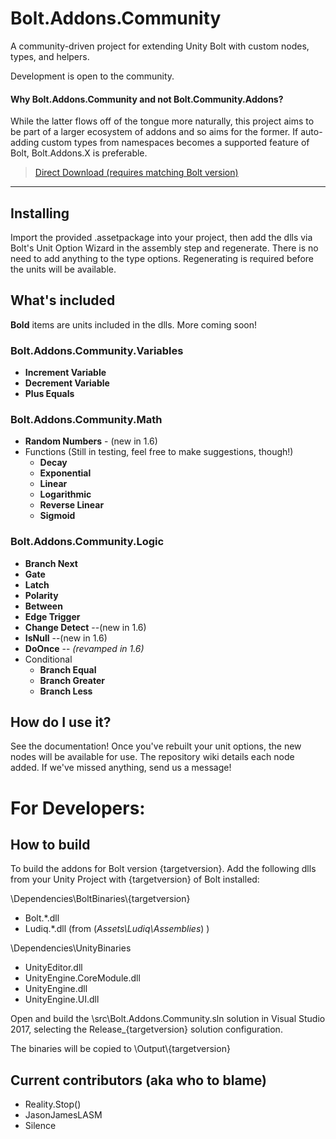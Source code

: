 






# Bolt.Addons.Community
A community-driven project for extending Unity Bolt with custom nodes, types, and helpers.

Development is open to the community.


#### Why Bolt.Addons.Community and not Bolt.Community.Addons?  
While the latter flows off of the tongue more naturally, this project aims to be part of a larger ecosystem of addons and so aims for the former.  If auto-adding custom types from namespaces becomes a supported  feature of Bolt, Bolt.Addons.X is preferable.

> [Direct Download (requires matching Bolt version)](https://github.com/RealityStop/Bolt.Addons.Community/releases/)


----------


 
 
 
 

## Installing

Import the provided .assetpackage into your project, then add the dlls via Bolt's Unit Option Wizard in the assembly step and regenerate.  There is no need to add anything to the type options.  Regenerating is required before the units will be available.


## What's included
**Bold** items are units included in the dlls.  More coming soon!

### Bolt.Addons.Community.Variables

 - **Increment Variable**
 - **Decrement Variable**
 - **Plus Equals**

### Bolt.Addons.Community.Math
 - **Random Numbers** - (new in 1.6)
 - Functions  (Still in testing, feel free to make suggestions, though!)
	 - **Decay**
	 - **Exponential**
	 - **Linear**
	 - **Logarithmic**
	 - **Reverse Linear**
	 - **Sigmoid**

### Bolt.Addons.Community.Logic

 - **Branch Next**
 - **Gate**
 - **Latch**
 - **Polarity**
 - **Between**
 - **Edge Trigger**
 - **Change Detect** --(new in 1.6)
 - **IsNull** --(new in 1.6)
 - **DoOnce** -- *(revamped in 1.6)*
 - Conditional
	 - **Branch Equal**
	 - **Branch Greater**
	 - **Branch Less**



## How do I use it?
See the documentation!  Once you've rebuilt your unit options, the new nodes will be available for use.  The repository wiki details each node added.  If we've missed anything, send us a message!


# For Developers:

## How to build
To build the addons for Bolt version {targetversion}.  Add the following dlls from your Unity Project with {targetversion} of Bolt installed:

\Dependencies\BoltBinaries\\{targetversion}
 - Bolt.*.dll  
 - Ludiq.*.dll
(from (*Assets\Ludiq\Assemblies*) )
  
\Dependencies\UnityBinaries
 - UnityEditor.dll
 - UnityEngine.CoreModule.dll
 - UnityEngine.dll
 - UnityEngine.UI.dll

Open and build the \src\Bolt.Addons.Community.sln solution in Visual Studio 2017, selecting the Release_{targetversion} solution configuration.

The binaries will be copied to \Output\\{targetversion}


## Current contributors (aka who to blame)
 - Reality.Stop()
 - JasonJamesLASM
 - Silence